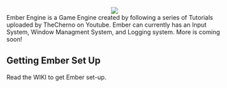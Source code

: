 <div align="center">
  <img src="https://cdn.glitch.com/2b3e1d09-264f-411a-bd99-f794c25dc190%2Fember.png?v=1633359356882"/>
</div>
Ember Engine is a Game Engine created by following a series of Tutorials uploaded by TheCherno on Youtube. Ember can currently has an Input System, Window Managment System, and Logging system. More is coming soon!



## Getting Ember Set Up
Read the WIKI to get Ember set-up.
